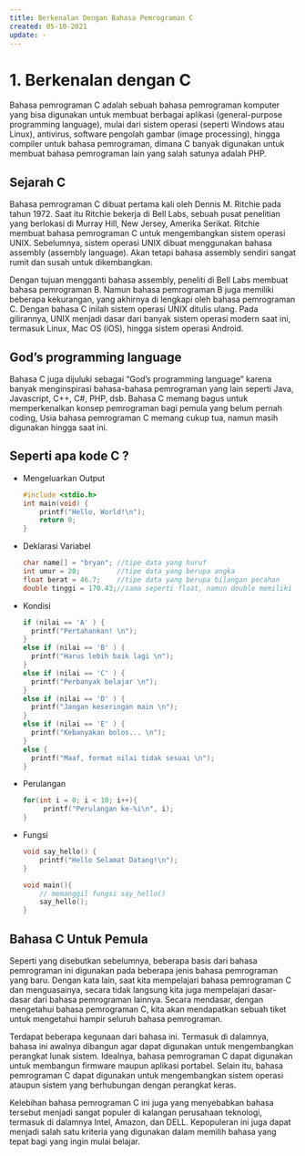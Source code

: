 ```yaml
---
title: Berkenalan Dengan Bahasa Pemrograman C
created: 05-10-2021
update: -
---
```

# 1. Berkenalan dengan C
Bahasa pemrograman C adalah sebuah bahasa pemrograman komputer yang bisa digunakan untuk membuat berbagai aplikasi (general-purpose programming language), 
mulai dari sistem operasi (seperti Windows atau Linux), antivirus, software pengolah gambar (image processing), hingga compiler untuk bahasa pemrograman, 
dimana C banyak digunakan untuk membuat bahasa pemrograman lain yang salah satunya adalah PHP.

## Sejarah C
Bahasa pemrograman C dibuat pertama kali oleh Dennis M. Ritchie pada tahun 1972. Saat itu Ritchie bekerja di Bell Labs, sebuah pusat penelitian yang berlokasi di Murray Hill, 
New Jersey, Amerika Serikat. Ritchie membuat bahasa pemrograman C untuk mengembangkan sistem operasi UNIX. Sebelumnya, sistem operasi UNIX dibuat menggunakan 
bahasa assembly (assembly language). Akan tetapi bahasa assembly sendiri sangat rumit dan susah untuk dikembangkan.

Dengan tujuan mengganti bahasa assembly, peneliti di Bell Labs membuat bahasa pemrograman B. Namun bahasa pemrograman B juga memiliki beberapa kekurangan, 
yang akhirnya di lengkapi oleh bahasa pemrograman C. Dengan bahasa C inilah sistem operasi UNIX ditulis ulang. Pada gilirannya, UNIX menjadi dasar dari banyak 
sistem operasi modern saat ini, termasuk Linux, Mac OS (iOS), hingga sistem operasi Android.

## God’s programming language
Bahasa C juga dijuluki sebagai “God’s programming language” karena banyak menginspirasi bahasa-bahasa pemrograman yang lain seperti Java, Javascript, C++, C#, PHP, dsb.
Bahasa C memang bagus untuk memperkenalkan konsep pemrograman bagi pemula yang belum pernah coding, Usia bahasa pemrograman C memang cukup tua, 
namun masih digunakan hingga saat ini.



## Seperti apa kode C ?
- Mengeluarkan Output
  ```C
  #include <stdio.h>
  int main(void) {
      printf("Hello, World!\n");
      return 0;
  }
  ```
- Deklarasi Variabel
  ```C
  char name[] = "bryan"; //tipe data yang huruf
  int umur = 20;         //tipe data yang berupa angka
  float berat = 46.7;    //tipe data yang berupa bilangan pecahan
  double tinggi = 170.43;//sama seperti float, namun double memiliki ukuran penyimpanan yang lebih besar

  ```
- Kondisi
  ```C
  if (nilai == 'A' ) {
    printf("Pertahankan! \n");
  }
  else if (nilai == 'B' ) {
    printf("Harus lebih baik lagi \n");
  }
  else if (nilai == 'C' ) {
    printf("Perbanyak belajar \n");
  }
  else if (nilai == 'D' ) {
    printf("Jangan keseringan main \n");
  }
  else if (nilai == 'E' ) {
    printf("Kebanyakan bolos... \n");
  }
  else {
    printf("Maaf, format nilai tidak sesuai \n");
  }
  ```
- Perulangan
  ```C
  for(int i = 0; i < 10; i++){
       printf("Perulangan ke-%i\n", i);
  }
  ```
- Fungsi
  ```c
  void say_hello() {
      printf("Hello Selamat Datang!\n");
  }

  void main(){
      // memanggil fungsi say_hello()
      say_hello();
  }
  ```

## Bahasa C Untuk Pemula
Seperti yang disebutkan sebelumnya, beberapa basis dari bahasa pemrograman ini digunakan pada beberapa jenis bahasa pemrograman yang baru.
Dengan kata lain, saat kita mempelajari bahasa pemrograman C dan menguasainya, secara tidak langsung kita juga mempelajari dasar-dasar dari bahasa pemrograman lainnya. 
Secara mendasar, dengan mengetahui bahasa pemrograman C, kita akan mendapatkan sebuah tiket untuk mengetahui hampir seluruh bahasa pemrograman.

Terdapat beberapa kegunaan dari bahasa ini. Termasuk di dalamnya, bahasa ini awalnya dibangun agar dapat digunakan untuk mengembangkan perangkat lunak sistem.
Idealnya, bahasa pemrograman C dapat digunakan untuk membangun firmware maupun aplikasi portabel. Selain itu, bahasa pemrograman C dapat digunakan untuk 
mengembangkan sistem operasi ataupun sistem yang berhubungan dengan perangkat keras.

Kelebihan bahasa pemrograman C ini juga yang menyebabkan bahasa tersebut menjadi sangat populer di kalangan perusahaan teknologi, termasuk di dalamnya Intel, Amazon, 
dan DELL. Kepopuleran ini juga dapat menjadi salah satu kriteria yang digunakan dalam memilih bahasa yang tepat bagi yang ingin mulai belajar.
